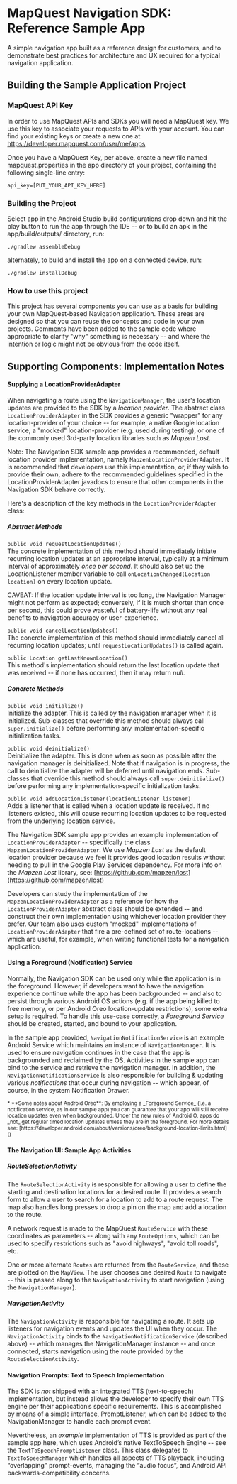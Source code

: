 MapQuest Navigation SDK: Reference Sample App
========================

A simple navigation app built as a reference design for customers, and to demonstrate best practices for architecture and UX required for a typical navigation application.


Building the Sample Application Project
---
### MapQuest API Key

In order to use MapQuest APIs and SDKs you will need a MapQuest key. We use this key to associate your requests to APIs with your account. You can find your existing keys or create a new one at: https://developer.mapquest.com/user/me/apps

Once you have a MapQuest Key, per above, create a new file named mapquest.properties in the app directory of your project, containing the following single-line entry:

    api_key=[PUT_YOUR_API_KEY_HERE]

### Building the Project

Select app in the Android Studio build configurations drop down and hit the play button to run the app through the IDE -- or to build an apk in the app/build/outputs/ directory, run:

    ./gradlew assembleDebug
alternately, to build and install the app on a connected device, run:

    ./gradlew installDebug

### How to use this project

This project has several components you can use as a basis for building your own MapQuest-based Navigation application. These areas are designed so that you can reuse the concepts and code in your own projects. Comments have been added to the sample code where appropriate to clarify "why" something is necessary -- and where the intention or logic might not be obvious from the code itself.

Supporting Components: Implementation Notes
-----

#### Supplying a LocationProviderAdapter
When navigating a route using the `NavigationManager`, the user's location updates are provided to the SDK by a _location provider_. The abstract class `LocationProviderAdapter` in the SDK provides a generic "wrapper" for any location-provider of your choice -- for example, a native Google location service, a "mocked" location-provider (e.g. used during testing), or one of the commonly used 3rd-party location libraries such as _Mapzen Lost_. 

Note: The Navigation SDK sample app provides a recommended, default location provider implementation, namely `MapzenLocationProviderAdapter`.  It is recommended that developers use this implementation, or, if they wish to provide their own, adhere to the recommended guidelines specified in the LocationProviderAdapter javadocs to ensure that other components in the Navigation SDK behave correctly. 

Here's a description of the key methods in the `LocationProviderAdapter` class:

##### Abstract Methods
`public void requestLocationUpdates()`  
The concrete implementation of this method should immediately initiate recurring location updates at an appropriate interval, typically at a minimum interval of approximately <i>once per second</i>. It should also set up the LocationListener member variable to call `onLocationChanged(Location location)` on every location update.

CAVEAT: If the location update interval is too long, the Navigation Manager might not perform as expected; conversely, if it is much shorter than once per second, this could prove wasteful of battery-life without any real benefits to navigation accuracy or user-experience.

`public void cancelLocationUpdates()`  
The concrete implementation of this method should immediately cancel all recurring location updates; until `requestLocationUpdates()` is called again.

`public Location getLastKnownLocation()`  
This method's implementation should return the last location update that was received -- if none has occurred, then it may return _null_.

##### Concrete Methods

`public void initialize()`  
Initialize the adapter. This is called by the navigation manager when it is initialized. Sub-classes that override this method should always call `super.initialize()` before performing any implementation-specific initialization tasks.

`public void deinitialize()`  
Deinitialize the adapter. This is done when as soon as possible after the navigation manager is deinitialized. Note that if navigation is in progress, the call to deinitialize the adapter will be deferred until navigation ends. Sub-classes that override this method should always call `super.deinitialize()` before performing any implementation-specific initialization tasks.

`public void addLocationListener(locationListener listener)`  
Adds a listener that is called when a location update is received. If no listeners existed, this will cause recurring location updates to be requested from the underlying location service.

The Navigation SDK sample app provides an example implementation of `LocationProviderAdapter` -- specifically the class `MapzenLocationProviderAdapter`. We use _Mapzen Lost_ as the default location provider because we feel it provides good location results without needing to pull in the Google Play Services dependency. For more info on the _Mapzen Lost_ library, see: [https://github.com/mapzen/lost](https://github.com/mapzen/lost)

Developers can study the implementation of the `MapzenLocationProviderAdapter` as a reference for how the `LocationProviderAdapter` abstract class should be extended -- and construct their own implementation using whichever location provider they prefer. Our team also uses custom "mocked" implementations of `LocationProviderAdapter` that fire a pre-defined set of route-locations -- which are useful, for example, when writing functional tests for a navigation application.


#### Using a Foreground (Notification) Service
Normally, the Navigation SDK can be used only while the application is in the foreground. However, if developers want to have the navigation experience continue while the app has been backgrounded -- and also to persist through various Android OS actions (e.g. if the app being killed to free memory, or per Android Oreo location-update restrictions), some extra setup is required. To handle this use-case correctly, a _Foreground Service_ should be created, started, and bound to your application.

In the sample app provided, `NavigationNotificationService` is an example Android Service which maintains an instance of `NavigationManager`. It is used to ensure navigation continues in the case that the app is backgrounded and reclaimed by the OS. Activities in the sample app can bind to the service and retrieve the navigation manager. In addition, the `NavigationNotificationService` is also responsible for building & updating various  _notifications_ that occur during navigation -- which appear, of course, in the system Notification Drawer.

<sup>
* **Some notes about Android Oreo**: By employing a _Foreground Service_ (i.e. a notification service, as in our sample app) you can guarantee that your app will still receive location updates even when backgrounded. Under the new rules of Android O, apps do _not_ get regular timed location updates unless they are in the foreground. For more details see: [https://developer.android.com/about/versions/oreo/background-location-limits.html]()
</sup>


#### The Navigation UI: Sample App Activities
##### RouteSelectionActivity
The `RouteSelectionActivity` is responsible for allowing a user to define the starting and destination locations for a desired route. It provides a search form to allow a user to search for a location to add to a route request. The map also handles long presses to drop a pin on the map and add a location to the route.

A network request is made to the MapQuest `RouteService` with these coordinates as parameters -- along with any `RouteOptions`, which can be used to specify restrictions such as "avoid highways", "avoid toll roads", etc.

One or more alternate `Routes` are returned from the `RouteService`, and these are plotted on the `MapView`. The user chooses one desired `Route` to navigate -- this is passed along to the `NavigationActivity` to start navigation (using the `NavigationManager`).


##### NavigationActivity
The `NavigationActivity` is responsible for navigating a route. It sets up listeners for navigation events and updates the UI when they occur. The `NavigationActivity` binds to the `NavigationNotificationService` (described above) -- which manages the NavigationManager instance -- and once connected, starts navigation using the route provided by the `RouteSelectionActivity`.


#### Navigation Prompts: Text to Speech Implementation
The SDK is _not_ shipped with an integrated TTS (text-to-speech) implementation, but instead allows the developer to specify their own TTS engine per their application’s specific requirements. This is accomplished by means of a simple interface, PromptListener, which can be added to the NavigationManager to handle each prompt event.

Nevertheless, an _example_ implementation of TTS is provided as part of the sample app here, which uses Android’s native TextToSpeech Engine -- see the `TextToSpeechPromptListener` class. This class delegates to `TextToSpeechManager` which handles all aspects of TTS playback, including “overlapping” prompt-events, managing the “audio focus”, and Android API backwards-compatibility concerns.
